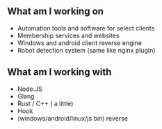## What am I working on
* Automation tools and software for select clients
* Membership services and websites
* Windows and android client reverse engine
* Robot detection system (same like nginx plugin)

## What am I working with
* Node.JS
* Glang
* Rust / C++ ( a little)
* Hook
* (windows/android/linux/js bin) reverse